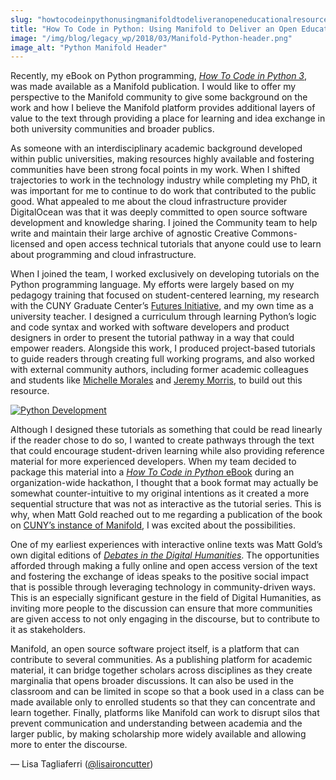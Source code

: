 ```yaml
---
slug: "howtocodeinpythonusingmanifoldtodeliveranopeneducationalresource"
title: "How To Code in Python: Using Manifold to Deliver an Open Educational Resource"
image: "/img/blog/legacy_wp/2018/03/Manifold-Python-header.png"
image_alt: "Python Manifold Header"
---
```


Recently, my eBook on Python programming, [_How To Code in Python 3_](https://cuny.manifoldapp.org/project/how-to-code-in-python-3), was made available as a Manifold publication. I would like to offer my perspective to the Manifold community to give some background on the work and how I believe the Manifold platform provides additional layers of value to the text through providing a place for learning and idea exchange in both university communities and broader publics.

<!--truncate-->

As someone with an interdisciplinary academic background developed within public universities, making resources highly available and fostering communities have been strong focal points in my work. When I shifted trajectories to work in the technology industry while completing my PhD, it was important for me to continue to do work that contributed to the public good. What appealed to me about the cloud infrastructure provider DigitalOcean was that it was deeply committed to open source software development and knowledge sharing. I joined the Community team to help write and maintain their large archive of agnostic Creative Commons-licensed and open access technical tutorials that anyone could use to learn about programming and cloud infrastructure.

When I joined the team, I worked exclusively on developing tutorials on the Python programming language. My efforts were largely based on my pedagogy training that focused on student-centered learning, my research with the CUNY Graduate Center’s [Futures Initiative](https://futuresinitiative.org/), and my own time as a university teacher. I designed a curriculum through learning Python’s logic and code syntax and worked with software developers and product designers in order to present the tutorial pathway in a way that could empower readers. Alongside this work, I produced project-based tutorials to guide readers through creating full working programs, and also worked with external community authors, including former academic colleagues and students like [Michelle Morales](https://www.digitalocean.com/community/users/michellemorales) and [Jeremy Morris](https://www.digitalocean.com/community/users/jeremylevanmorris), to build out this resource.

[![Python Development](/img/blog/legacy_wp/2018/03/Django_development.png)](/img/blog/legacy_wp/2018/03/Django_development.png)

Although I designed these tutorials as something that could be read linearly if the reader chose to do so, I wanted to create pathways through the text that could encourage student-driven learning while also providing reference material for more experienced developers. When my team decided to package this material into a [_How To Code in Python_ eBook](https://www.digitalocean.com/community/tutorials/digitalocean-ebook-how-to-code-in-python) during an organization-wide hackathon, I thought that a book format may actually be somewhat counter-intuitive to my original intentions as it created a more sequential structure that was not as interactive as the tutorial series. This is why, when Matt Gold reached out to me regarding a publication of the book on [CUNY’s instance of Manifold](https://cuny.manifoldapp.org/), I was excited about the possibilities.

One of my earliest experiences with interactive online texts was Matt Gold’s own digital editions of [_Debates in the Digital Humanities_](http://dhdebates.gc.cuny.edu/). The opportunities afforded through making a fully online and open access version of the text and fostering the exchange of ideas speaks to the positive social impact that is possible through leveraging technology in community-driven ways. This is an especially significant gesture in the field of Digital Humanities, as inviting more people to the discussion can ensure that more communities are given access to not only engaging in the discourse, but to contribute to it as stakeholders.

Manifold, an open source software project itself, is a platform that can contribute to several communities. As a publishing platform for academic material, it can bridge together scholars across disciplines as they create marginalia that opens broader discussions. It can also be used in the classroom and can be limited in scope so that a book used in a class can be made available only to enrolled students so that they can concentrate and learn together. Finally, platforms like Manifold can work to disrupt silos that prevent communication and understanding between academia and the larger public, by making scholarship more widely available and allowing more to enter the discourse.

— Lisa Tagliaferri ([@lisaironcutter](https://twitter.com/lisaironcutter))

